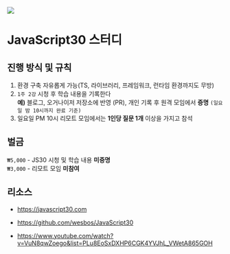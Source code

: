 ![](https://javascript30.com/images/JS3-social-share.png)

# JavaScript30 스터디

## 진행 방식 및 규칙

1. 환경 구축 자유롭게 가능(TS, 라이브러리, 프레임워크, 런타임 환경까지도 무방)
2. `1주 2강` 시청 후 학습 내용을 기록한다  
**예)** 블로그, 오거나이저 저장소에 반영 (PR), 개인 기록 후 원격 모임에서 **증명** `(일요일 밤 10시까지 완료 기준)`
3. 일요일 PM 10시 리모트 모임에서는 **1인당 질문 1개** 이상을 가지고 참석


## 벌금

`₩5,000` - JS30 시청 및 학습 내용 **미증명**  
`₩3,000` - 리모트 모임 **미참여**

## 리소스

- <https://javascript30.com>

- <https://github.com/wesbos/JavaScript30>

- <https://www.youtube.com/watch?v=VuN8qwZoego&list=PLu8EoSxDXHP6CGK4YVJhL_VWetA865GOH>

